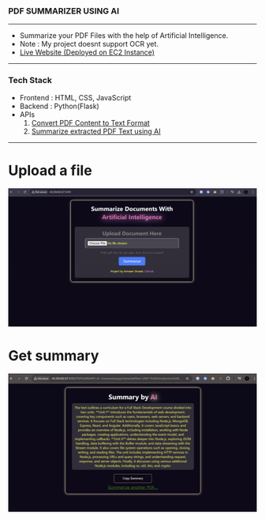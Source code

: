 ### PDF SUMMARIZER USING AI
---
- Summarize your PDF Files with the help of Artificial Intelligence.
- Note : My project doesnt support OCR yet.
- [Live Website (Deployed on EC2 Instance)](http://3.108.168.139:8080/5000)
---
### Tech Stack
- Frontend : HTML, CSS, JavaScript
- Backend : Python(Flask)
- APIs
  1. [Convert PDF Content to Text Format](https://portal.cloudmersive.com/documentation?selected=%2fconvert%2fpdf%2fto%2ftxt&api=linkConvert&language=linkPython)
  2. [Summarize extracted PDF Text using AI](https://console.groq.com/docs/quickstart)
---
# Upload a file
<img title="a title" alt="Alt text" src="summaryHomePage.png">

# Get summary
<img title="a title" alt="Alt text" src="summarySample.png">




